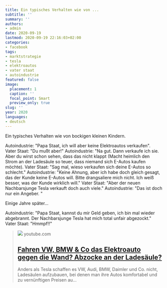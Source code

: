 ```yaml
---
title: Ein typisches Verhalten wie von ...
subtitle: ''
summary: ''
authors:
- admin
date: 2020-09-19
lastmod: 2020-09-19 22:16:03+02:00
categories:
- facebook
tags:
- marktstrategie
- tesla
- elektroautos
- vater staat
- autoindustrie
featured: false
image:
  placement: 1
  caption: ''
  focal_point: Smart
  preview_only: true
slug: ''
year: 2020
languages:
- deutsch
---
```


Ein typisches Verhalten wie von bockigen kleinen Kindern. 

Autoindustrie: "Papa Staat, ich will aber keine Elektroautos verkaufen". 
Vater Staat: "Du mußt aber!" 
Autoindustrie: "Na gut. Dann verkaufe ich sie. Aber du wirst schon sehen, dass das nicht klappt (Macht heimlich den Strom an der Ladesäule so teuer, dass niemand sich E-Autos kaufen möchte).
Vater Staat: "Sag mal, wieso verkaufen sich deine E-Autos so schlecht."
Autoindustrie: "Keine Ahnung, aber ich habe doch gleich gesagt, das der Kunde keine E-Autos will. Bitte drangsaliere mich nicht. Ich weiß besser, was der Kunde wirklich will."
Vater Staat: "Aber der neuen Nachbarsjunge Tesla verkauft doch auch viele."
Autoindustrie: "Das ist doch nur ein Angeber. "

Einige Jahre später...

Autoindustrie: "Papa Staat, kannst du mir Geld geben, ich bin mal wieder abgebrannt. Der Nachbarsjunge Tesla hat mich total unfair abgezockt."
Vater Staat: "Hmmpf!!"
> [![](https://i.ytimg.com/vi/FnYgDzcAKJ0/maxresdefault.jpg)](https://www.youtube.com/watch?v=FnYgDzcAKJ0)
> youtube.com
> ## [Fahren VW, BMW & Co das Elektroauto gegen die Wand? Abzocke an der Ladesäule?](https://www.youtube.com/watch?v=FnYgDzcAKJ0)
>
>Anders als Tesla schaffen es VW, Audi, BMW, Daimler und Co. nicht, Ladesäulen aufzubauen, bei denen man ihre Autos komfortabel und zu vernünftigen Preisen au...